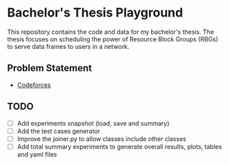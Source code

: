# Bachelor's Thesis Playground

This repository contains the code and data for my bachelor's thesis. The thesis focuses on scheduling the power of Resource Block Groups (RBGs) to serve data frames to users in a network.

## Problem Statement

-   [Codeforces](https://codeforces.com/contest/1885/problem/A)

## TODO

-   [ ] Add experiments snapshot (load, save and summary)
-   [ ] Add the test cases generator
-   [ ] Improve the joiner.py to allow classes include other classes
-   [ ] Add total summary experiments to generate overall results, plots, tables and yaml files
